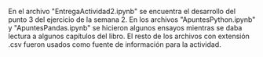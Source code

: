En el archivo "EntregaActividad2.ipynb" se encuentra el desarrollo del punto 3 del ejercicio de la semana 2. En los archivos "ApuntesPython.ipynb" y "ApuntesPandas.ipynb" se hicieron algunos ensayos mientras se daba lectura a algunos capítulos del libro. El resto de los archivos con extensión .csv fueron usados como fuente de información para la actividad.